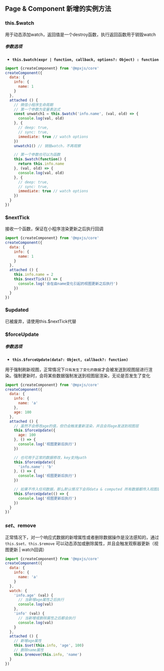 ## Page & Component 新增的实例方法

### this.$watch

用于动态添加watch，返回值是一个destroy函数，执行返回函数用于销毁watch

##### 参数选项

- **`this.$watch(expr | function, callback, options?: Object) : function`**

``` js
import {createComponent} from '@mpxjs/core'
createComponent({
  data: {
    info: {
      name: 1
    }
  },
  attached () {
    // 微信小程序生命周期
    // 第一个参数为变量表达式
    const unwatch1 = this.$watch('info.name', (val, old) => {
      console.log(val, old)
    }, {
      // deep: true,
      // sync: true,
      immediate: true // watch options
    })
    unwatch1() // 销毁watch，不再观察

    // 第一个参数也可以为函数
    this.$watch(function() {
      return this.info.name
    }, (val, old) => {
      console.log(val, old)
    }, {
      // deep: true,
      // sync: true,
      immediate: true // watch options
    })
  }
})
```

### $nextTick

接收一个函数，保证在小程序渲染更新之后执行回调

``` js
import {createComponent} from '@mpxjs/core'
createComponent({
  data: {
    info: {
      name: 1
    }
  },
  attached () {
    this.info.name = 2
    this.$nextTick(() => {
      console.log('会在由name变化引起的视图更新之后执行')
    })
  }
})
```

### $updated

已被废弃，请使用this.$nextTick代替

### $forceUpdate

##### 参数选项

- **`this.$forceUpdate(data?: Object, callback?: function)`**

用于强制刷新视图，正常情况下```只有发生了变化的数据```才会被发送到视图层进行渲染。强制更新时，会将某些数据强制发送到视图层渲染，无论是否发生了变化

``` js
import {createComponent} from '@mpxjs/core'
createComponent({
  data: {
    info: {
      name: 'a'
    },
    age: 100
  },
  attached () {
    // 虽然不会修改age的值，但仍会触发重新渲染，并且会将age发送到视图层
    this.$forceUpdate({
      age: 100
    }, () => {
      console.log('视图更新后执行')
    })

    // 也可用于正常的数据修改，key支持path
    this.$forceUpdate({
      'info.name': 'b'
    }, () => {
      console.log('视图更新后执行')
    })

    // 如果不传入任何数据，那么默认情况下会将data & computed 所有数据都传入视图层进行渲染
    this.$forceUpdate(() => {
      console.log('视图更新后执行')
    })
  }
})
```

### $set、$remove

正常情况下，对一个响应式数据的新增属性或者删除数据操作是没法感知的，通过 `this.$set、this.$remove` 可以动态添加或删除属性，并且会触发观察器更新（视图更新 | watch回调）

``` js
import {createComponent} from '@mpxjs/core'
createComponent({
  data: {
    info: {
      name: 'a'
    }
  },
  watch: {
    'info.age' (val) {
      // 当新增age属性之后执行
      console.log(val)
    },
    'info' (val) {
      // 当新增或删除属性之后都会执行
      console.log(val)
    }
  },
  attached () {
    // 新增age属性
    this.$set(this.info, 'age', 100)
    // 删除name属性
    this.$remove(this.info, 'name')
  }
})
```